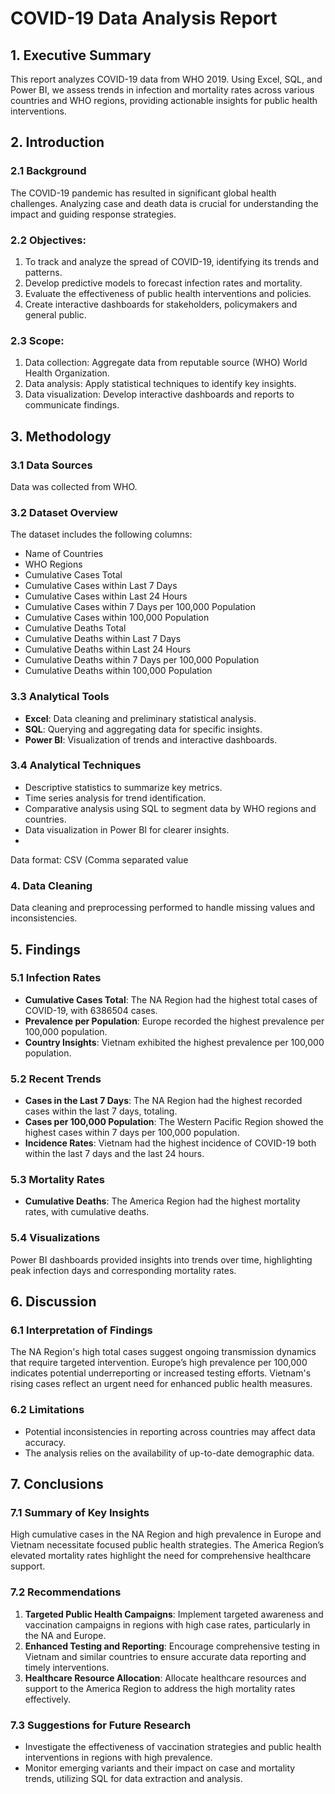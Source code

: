 # COVID-19 Data Analysis Report

## 1. Executive Summary

This report analyzes COVID-19 data from WHO 2019. Using Excel, SQL, and Power BI, we assess trends in infection and mortality rates across various countries and WHO regions, providing actionable insights for public health interventions.

## 2. Introduction

### 2.1 Background

The COVID-19 pandemic has resulted in significant global health challenges. Analyzing case and death data is crucial for understanding the impact and guiding response strategies.

### 2.2 Objectives:
1.	To track and analyze the spread of COVID-19, identifying its trends and patterns.
2.	Develop predictive models to forecast infection rates and mortality.
3.	Evaluate the effectiveness of public health interventions and policies.
4.	Create interactive dashboards for stakeholders, policymakers and general public.
### 2.3 Scope:
1.	Data collection: Aggregate data from reputable source (WHO) World Health Organization.
2.	Data analysis: Apply statistical techniques to identify key insights.
3.	Data visualization: Develop interactive dashboards and reports to communicate findings.

## 3. Methodology

### 3.1 Data Sources

Data was collected from WHO.

### 3.2 Dataset Overview

The dataset includes the following columns:

- Name of Countries
- WHO Regions
- Cumulative Cases Total
- Cumulative Cases within Last 7 Days
- Cumulative Cases within Last 24 Hours
- Cumulative Cases within 7 Days per 100,000 Population
- Cumulative Cases within 100,000 Population
- Cumulative Deaths Total
- Cumulative Deaths within Last 7 Days
- Cumulative Deaths within Last 24 Hours
- Cumulative Deaths within 7 Days per 100,000 Population
- Cumulative Deaths within 100,000 Population

### 3.3 Analytical Tools

- **Excel**: Data cleaning and preliminary statistical analysis.
- **SQL**: Querying and aggregating data for specific insights.
- **Power BI**: Visualization of trends and interactive dashboards.

### 3.4 Analytical Techniques

- Descriptive statistics to summarize key metrics.
- Time series analysis for trend identification.
- Comparative analysis using SQL to segment data by WHO regions and countries.
- Data visualization in Power BI for clearer insights.
- 
 Data format:  CSV (Comma separated value
  ### 4. Data Cleaning
  
 Data cleaning and preprocessing performed to handle missing values and inconsistencies.
 


## 5. Findings

### 5.1 Infection Rates

- **Cumulative Cases Total**: The NA Region had the highest total cases of COVID-19, with 6386504 cases.
- **Prevalence per Population**: Europe recorded the highest prevalence per 100,000 population.
- **Country Insights**: Vietnam exhibited the highest prevalence per 100,000 population.

### 5.2 Recent Trends

- **Cases in the Last 7 Days**: The NA Region had the highest recorded cases within the last 7 days, totaling.
- **Cases per 100,000 Population**: The Western Pacific Region showed the highest cases within 7 days per 100,000 population.
- **Incidence Rates**: Vietnam had the highest incidence of COVID-19 both within the last 7 days and the last 24 hours.

### 5.3 Mortality Rates

- **Cumulative Deaths**: The America Region had the highest mortality rates, with cumulative deaths.

### 5.4 Visualizations

Power BI dashboards provided insights into trends over time, highlighting peak infection days and corresponding mortality rates.

## 6. Discussion

### 6.1 Interpretation of Findings

The NA Region's high total cases suggest ongoing transmission dynamics that require targeted intervention. Europe’s high prevalence per 100,000 indicates potential underreporting or increased testing efforts. Vietnam's rising cases reflect an urgent need for enhanced public health measures.

### 6.2 Limitations

- Potential inconsistencies in reporting across countries may affect data accuracy.
- The analysis relies on the availability of up-to-date demographic data.

## 7. Conclusions

### 7.1 Summary of Key Insights

High cumulative cases in the NA Region and high prevalence in Europe and Vietnam necessitate focused public health strategies. The America Region’s elevated mortality rates highlight the need for comprehensive healthcare support.

### 7.2 Recommendations

1. **Targeted Public Health Campaigns**: Implement targeted awareness and vaccination campaigns in regions with high case rates, particularly in the NA and Europe.
2. **Enhanced Testing and Reporting**: Encourage comprehensive testing in Vietnam and similar countries to ensure accurate data reporting and timely interventions.
3. **Healthcare Resource Allocation**: Allocate healthcare resources and support to the America Region to address the high mortality rates effectively.

### 7.3 Suggestions for Future Research

- Investigate the effectiveness of vaccination strategies and public health interventions in regions with high prevalence.
- Monitor emerging variants and their impact on case and mortality trends, utilizing SQL for data extraction and analysis.
